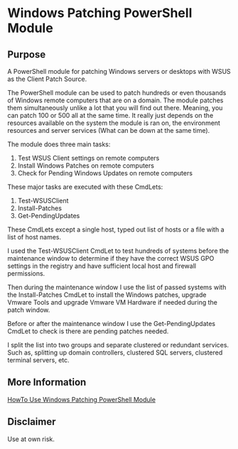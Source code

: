 # Windows Patching PowerShell Module

## Purpose

A PowerShell module for patching Windows servers or desktops with WSUS as the Client Patch Source.

The PowerShell module can be used to patch hundreds or even thousands of Windows remote computers that are on a domain. 
The module patches them simultaneously unlike a lot that you will find out there. Meaning, you can patch 100 or 500 all at the same time. 
It really just depends on the resources available on the system the module is ran on, the environment resources and server services (What can be down at the same time).

The module does three main tasks:

1. Test WSUS Client settings on remote computers
2. Install Windows Patches on remote computers
3. Check for Pending Windows Updates on remote computers

These major tasks are executed with these CmdLets:

1. Test-WSUSClient
2. Install-Patches
3. Get-PendingUpdates

These CmdLets except a single host, typed out list of hosts or a file with a list of host names.

I used the Test-WSUSClient CmdLet to test hundreds of systems before the maintenance window to determine if they have the correct WSUS GPO settings in the registry and have sufficient local host and firewall permissions.

Then during the maintenance window I use the list of passed systems with the Install-Patches CmdLet to install the Windows patches, upgrade Vmware Tools and upgrade Vmware VM Hardware if needed during the patch window.

Before or after the maintenance window I use the Get-PendingUpdates CmdLet to check is there are pending patches needed.

I split the list into two groups and separate clustered or redundant services. Such as, splitting up domain controllers, clustered SQL servers, clustered terminal servers, etc.

## More Information 
[HowTo Use Windows Patching PowerShell Module](http://www.bonusbits.com/wiki/HowTo:Use_Windows_Patching_PowerShell_Module)

## Disclaimer
Use at own risk.
